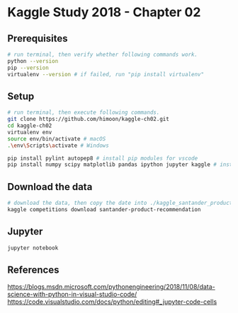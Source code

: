 # Kaggle Study 2018 - Chapter 02

## Prerequisites

```sh
# run terminal, then verify whether following commands work.
python --version
pip --version
virtualenv --version # if failed, run "pip install virtualenv"
```

## Setup

```sh
# run terminal, then execute following commands.
git clone https://github.com/himoon/kaggle-ch02.git
cd kaggle-ch02
virtualenv env
source env/bin/activate # macOS
.\env\Scripts\activate # Windows

pip install pylint autopep8 # install pip modules for vscode
pip install numpy scipy matplotlib pandas ipython jupyter kaggle # install pip modules for kaggle
```

## Download the data

```sh
# download the data, then copy the date into ./kaggle_santander_product_recommendation/input
kaggle competitions download santander-product-recommendation
```

## Jupyter

```sh
jupyter notebook
```

## References

https://blogs.msdn.microsoft.com/pythonengineering/2018/11/08/data-science-with-python-in-visual-studio-code/
https://code.visualstudio.com/docs/python/editing#_jupyter-code-cells
